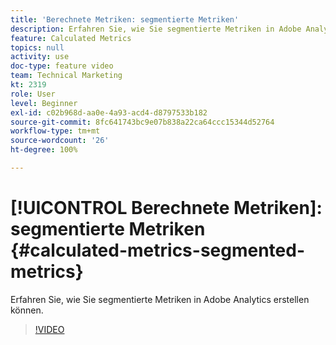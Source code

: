 ```yaml
---
title: 'Berechnete Metriken: segmentierte Metriken'
description: Erfahren Sie, wie Sie segmentierte Metriken in Adobe Analytics erstellen können.
feature: Calculated Metrics
topics: null
activity: use
doc-type: feature video
team: Technical Marketing
kt: 2319
role: User
level: Beginner
exl-id: c02b968d-aa0e-4a93-acd4-d8797533b182
source-git-commit: 8fc641743bc9e07b838a22ca64ccc15344d52764
workflow-type: tm+mt
source-wordcount: '26'
ht-degree: 100%

---
```


# [!UICONTROL Berechnete Metriken]: segmentierte Metriken {#calculated-metrics-segmented-metrics}

Erfahren Sie, wie Sie segmentierte Metriken in Adobe Analytics erstellen können.

>[!VIDEO](https://video.tv.adobe.com/v/25409/?quality=12&learn=on)
